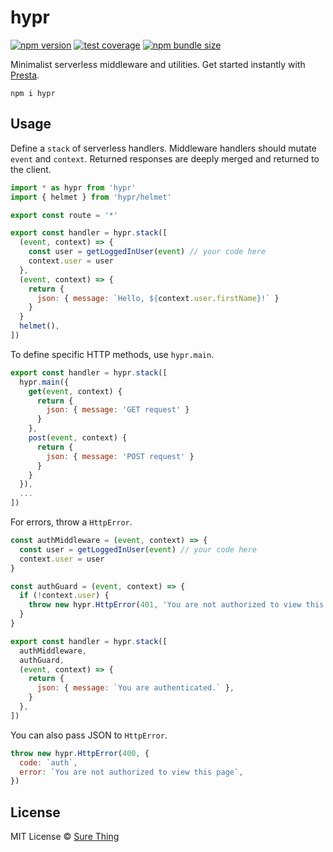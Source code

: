 # hypr

[![npm version](https://img.shields.io/npm/v/hypr?style=flat&colorA=4488FF&colorB=4488FF)](https://www.npmjs.com/package/hypr) [![test coverage](https://img.shields.io/coveralls/github/sure-thing/hypr?style=flat&colorA=223355&colorB=223355)](https://coveralls.io/github/sure-thing/hypr?branch=main) [![npm bundle size](https://badgen.net/bundlephobia/min/hypr?color=223355&labelColor=223355)](https://bundlephobia.com/result?p=hypr)

Minimalist serverless middleware and utilities. Get started instantly with [Presta](https://presta.run/).

```
npm i hypr
```

## Usage

Define a `stack` of serverless handlers. Middleware handlers should mutate
`event` and `context`. Returned responses are deeply merged and returned to the
client.

```javascript
import * as hypr from 'hypr'
import { helmet } from 'hypr/helmet'

export const route = '*'

export const handler = hypr.stack([
  (event, context) => {
    const user = getLoggedInUser(event) // your code here
    context.user = user
  },
  (event, context) => {
    return {
      json: { message: `Hello, ${context.user.firstName}!` }
    }
  }
  helmet(),
])
```

To define specific HTTP methods, use `hypr.main`.

```javascript
export const handler = hypr.stack([
  hypr.main({
    get(event, context) {
      return {
        json: { message: 'GET request' }
      }
    },
    post(event, context) {
      return {
        json: { message: 'POST request' }
      }
    }
  }),
  ...
])
```

For errors, throw a `HttpError`.

```javascript
const authMiddleware = (event, context) => {
  const user = getLoggedInUser(event) // your code here
  context.user = user
}

const authGuard = (event, context) => {
  if (!context.user) {
    throw new hypr.HttpError(401, 'You are not authorized to view this page')
  }
}

export const handler = hypr.stack([
  authMiddleware,
  authGuard,
  (event, context) => {
    return {
      json: { message: `You are authenticated.` },
    }
  },
])
```

You can also pass JSON to `HttpError`.

```javascript
throw new hypr.HttpError(400, {
  code: `auth`,
  error: `You are not authorized to view this page`,
})
```

## License

MIT License © [Sure Thing](https://github.com/sure-thing)

